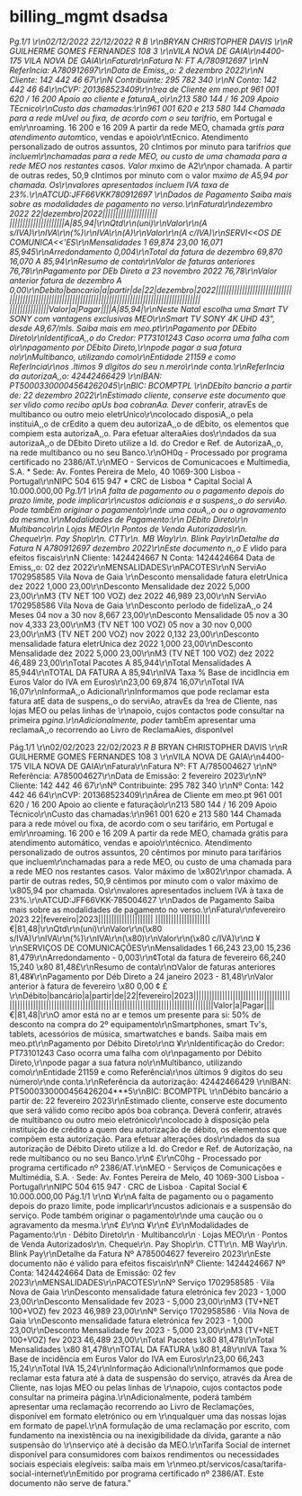 # billing_mgmt dsadsa


P*g.1/1              \r\n02/12/2022 22/12/2022 *R B* \r\nBRYAN CHRISTOPHER DAVIS \r\nR GUILHERME GOMES FERNANDES 108 3 \r\nVILA NOVA DE GAIA\r\n4400-175 VILA NOVA DE GAIA\r\nFatura\r\nFatura N: FT A/780912697                                              \r\nN ReferIncia: A780912697\r\nData de Emiss,,o: 2 dezembro 2022\r\nN Cliente: 142 442 46 67\r\nN Contribuinte: 295 782 340 \r\nN Conta: 142 442 46 64\r\nCVP: 201368523409\r\n!rea de Cliente em meo.pt 961 001 620 / 16 200 Apoio ao cliente e faturaA,,o\r\n213 580 144 / 16 209 Apoio TEcnico\r\nCusto das chamadas:\r\n961 001 620 e 213 580 144 Chamada para a rede mUvel ou fixa, de acordo com o seu tarif*rio, em Portugal e em\r\nroaming. 16 200 e 16 209 A partir da rede MEO, chamada gr*tis para atendimento autom*tico, vendas e apoio\r\ntEcnico. Atendimento personalizado de outros assuntos, 20 cIntimos por minuto para tarif*rios que incluem\r\nchamadas para a rede MEO, ou custo de uma chamada para a rede MEO nos restantes casos. Valor m*ximo de A2\r\npor chamada. A partir de outras redes, 50,9 cIntimos por minuto com o valor m*ximo de A5,94 por chamada. Os\r\nvalores apresentados incluem IVA    taxa de 23%.\r\nATCUD:JFF66VKK780912697 \r\nDados de Pagamento Saiba mais sobre as modalidades de pagamento no verso.\r\nFatura\r\ndezembro 2022 22|dezembro|2022||||||||||||||||||||| |||||||||||||||||||||A|85,94|\r\nQtd\r\n(uni)\r\nValor\r\n(A s/IVA)\r\nIVA\r\n(%)\r\nIVA\r\n(A)\r\nValor\r\n(A c/IVA)\r\nSERVI<<OS DE COMUNICA<<\'ES\r\nMensalidades 1 69,874 23,00 16,071 85,945\r\nArredondamento  0,004\r\nTotal da fatura de dezembro 69,870 16,070 A 85,94\r\nResumo de conta\r\nValor de faturas anteriores 76,78\r\nPagamento por DEb Direto a 23 novembro 2022   76,78\r\nValor anterior    fatura de dezembro A 0,00\r\nDebito|bancario|a|partir|de|22|dezembro|2022|||||||||||||||||||||||||||||||||||||||||||||||||||||||||||||||||||||||||||||||||||||||||||||||||||||| |||||||||||||||Valor|a|Pagar||||A|85,94|\r\nNeste Natal escolha uma Smart TV SONY com vantagens exclusivas MEO\r\nSmart TV SONY 4K UHD 43", desde A9,67/mIs. Saiba mais em meo.pt\r\nPagamento por DEbito Direto\r\nIdentificaA,,o do Credor: PT73101243 Caso ocorra uma falha com o\r\npagamento por DEbito Direto,\r\npode pagar a sua fatura no\r\nMultibanco, utilizando como\r\nEntidade 21159 e como ReferIncia\r\nos .ltimos 9 dIgitos do seu n.mero\r\nde conta.\r\nReferIncia da autorizaA,,o: 42442466429                        \r\nIBAN: PT5000330000456426204***5\r\nBIC: BCOMPTPL   \r\nDEbito banc*rio a partir de: 22 dezembro 2022\r\nEstimado cliente, conserve este documento que ser* v*lido como recibo apUs boa cobranAa. Dever* conferir, atravEs de multibanco ou outro meio eletrUnico\r\ncolocado    disposiA,,o pela instituiA,,o de crEdito a quem deu autorizaA,,o de dEbito, os elementos que compiem esta autorizaA,,o. Para efetuar alteraAies dos\r\ndados da sua autorizaA,,o de DEbito Direto utilize a Id. do Credor e Ref. de AutorizaA,,o, na rede multibanco ou no seu Banco.\r\nOH0q - Processado por programa certificado no 2386/AT.\r\nMEO - Servicos de Comunicacoes e Multimedia, S.A. * Sede: Av. Fontes Pereira de Melo, 40 1069-300 Lisboa - Portugal\r\nNIPC 504 615 947 * CRC de Lisboa * Capital Social A 10.000.000,00 P*g.1/1              \r\nA falta de pagamento ou o pagamento depois do prazo limite, pode implicar\r\ncustos adicionais e a suspens,,o do serviAo. Pode tambEm originar o pagamento\r\nde uma cauA,,o ou o agravamento da mesma.\r\nModalidades de Pagamento:\r\n  DEbito Direto\r\n  Multibanco\r\n  Lojas MEO\r\n  Pontos de Venda Autorizados\r\n. Cheque\r\n. Pay Shop\r\n. CTT\r\n. MB Way\r\n. Blink Pay\r\nDetalhe da Fatura N A780912697 dezembro 2022\r\nEste documento n,,o E v*lido para efeitos fiscais\r\nN Cliente: 1424424667 N Conta: 1424424664 Data de Emiss,,o: 02 dez 2022\r\nMENSALIDADES\r\nPACOTES\r\nN ServiAo 1702958585  Vila Nova de Gaia \r\nDesconto mensalidade fatura eletrUnica dez 2022  1,000 23,00\r\nDesconto Mensalidade dez 2022  5,000 23,00\r\nM3 (TV NET 100 VOZ) dez 2022 46,989 23,00\r\nN ServiAo 1702958586  Vila Nova de Gaia \r\nDesconto perIodo de fidelizaA,,o 24 Meses 04 nov a 30 nov 8,667 23,00\r\nDesconto Mensalidade 05 nov a 30 nov  4,333 23,00\r\nM3 (TV NET 100 VOZ) 05 nov a 30 nov 0,000 23,00\r\nM3 (TV NET 200 VOZ) nov 2022 0,132 23,00\r\nDesconto mensalidade fatura eletrUnica dez 2022  1,000 23,00\r\nDesconto Mensalidade dez 2022  5,000 23,00\r\nM3 (TV NET 100 VOZ) dez 2022 46,489 23,00\r\nTotal Pacotes A 85,944\r\nTotal Mensalidades A 85,944\r\nTOTAL DA FATURA A 85,94\r\nIVA Taxa % Base de incidIncia em Euros Valor do IVA em Euros\r\n23,00 69,874 16,07\r\nTotal IVA 16,07\r\nInformaA,,o Adicional\r\nInformamos que pode reclamar esta fatura atE    data de suspens,,o do serviAo, atravEs da !rea de Cliente, nas lojas MEO ou pelas linhas de \r\napoio, cujos contactos pode consultar na primeira p*gina.\r\nAdicionalmente, poder* tambEm apresentar uma reclamaA,,o recorrendo ao Livro de ReclamaAies, disponIvel 

Pág.1/1 \r\n02/02/2023 22/02/2023 *R B* BRYAN CHRISTOPHER DAVIS \r\nR GUILHERME GOMES FERNANDES 108 3 \r\nVILA NOVA DE GAIA\r\n4400-175 VILA NOVA DE GAIA\r\nFatura\r\nFatura Nº: FT A/785004627 \r\nNº Referência: A785004627\r\nData de Emissão: 2 fevereiro 2023\r\nNº Cliente: 142 442 46 67\r\nNº Contribuinte: 295 782 340 \r\nNº Conta: 142 442 46 64\r\nCVP: 201368523409\r\nÁrea de Cliente em meo.pt 961 001 620 / 16 200 Apoio ao cliente e faturação\r\n213 580 144 / 16 209 Apoio Técnico\r\nCusto das chamadas:\r\n961 001 620 e 213 580 144 Chamada para a rede móvel ou fixa, de acordo com o seu tarifário, em Portugal e em\r\nroaming. 16 200 e 16 209 A partir da rede MEO, chamada grátis para atendimento automático, vendas e apoio\r\ntécnico. Atendimento personalizado de outros assuntos, 20 cêntimos por minuto para tarifários que incluem\r\nchamadas para a rede MEO, ou custo de uma chamada para a rede MEO nos restantes casos. Valor máximo de \x802\r\npor chamada. A partir de outras redes, 50,9 cêntimos por minuto com o valor máximo de \x805,94 por chamada. Os\r\nvalores apresentados incluem IVA à taxa de 23%.\r\nATCUD:JFF66VKK-785004627 \r\nDados de Pagamento Saiba mais sobre as modalidades de pagamento no verso.\r\nFatura\r\nfevereiro 2023 22|fevereiro|2023||||||||||||||||||||| |||||||||||||||||||||€|81,48|\r\nQtd\r\n(uni)\r\nValor\r\n(\x80 s/IVA)\r\nIVA\r\n(%)\r\nIVA\r\n(\x80)\r\nValor\r\n(\x80 c/IVA)\r\n¤ ¥\r\nSERVIÇOS DE COMUNICAÇÕES\r\nMensalidades 1 66,243 23,00 15,236 81,479\r\nArredondamento - 0,003\r\n¢Total da fatura de fevereiro 66,240 15,240 \x80 81,48£\r\nResumo de conta\r\n¤Valor de faturas anteriores 81,48¥\r\nPagamento por Déb Direto a 24 janeiro 2023 - 81,48\r\nValor anterior à fatura de fevereiro \x80 0,00 ¢ £\r\nDébito|bancário|a|partir|de|22|fevereiro|2023|||||||||||||||||||||||||||||||||||||||||||||||||||||||||||||||||||||||||||||||||||||||||||||||||||||||||||||||||||Valor|a|Pagar||||€|81,48|\r\nO amor está no ar e temos um presente para si: 50% de desconto na compra do 2º equipamento\r\nSmartphones, smart Tv's, tablets, acessórios de música, smartwatches e bands. Saiba mais em meo.pt\r\nPagamento por Débito Direto\r\n¤ ¥\r\nIdentificação do Credor: PT73101243 Caso ocorra uma falha com o\r\npagamento por Débito Direto,\r\npode pagar a sua fatura no\r\nMultibanco, utilizando como\r\nEntidade 21159 e como Referência\r\nos últimos 9 dígitos do seu número\r\nde conta.\r\nReferência da autorização: 42442466429 \r\nIBAN: PT5000330000456426204***5\r\nBIC: BCOMPTPL \r\nDébito bancário a partir de: 22 fevereiro 2023\r\nEstimado cliente, conserve este documento que será válido como recibo após boa cobrança. Deverá conferir, através de multibanco ou outro meio eletrónico\r\ncolocado à disposição pela instituição de crédito a quem deu autorização de débito, os elementos que compõem esta autorização. Para efetuar alterações dos\r\ndados da sua autorização de Débito Direto utilize a Id. do Credor e Ref. de Autorização, na rede multibanco ou no seu Banco.\r\n¢ £\r\nC0hg - Processado por programa certificado nº 2386/AT.\r\nMEO - Serviços de Comunicações e Multimédia, S.A. · Sede: Av. Fontes Pereira de Melo, 40 1069-300 Lisboa - Portugal\r\nNIPC 504 615 947 · CRC de Lisboa · Capital Social € 10.000.000,00 Pág.1/1 \r\n¤ ¥\r\nA falta de pagamento ou o pagamento depois do prazo limite, pode implicar\r\ncustos adicionais e a suspensão do serviço. Pode também originar o pagamento\r\nde uma caução ou o agravamento da mesma.\r\n¢ £\r\n¤ ¥\r\n¢ £\r\nModalidades de Pagamento:\r\n · Débito Direto\r\n · Multibanco\r\n · Lojas MEO\r\n · Pontos de Venda Autorizados\r\n. Cheque\r\n. Pay Shop\r\n. CTT\r\n. MB Way\r\n. Blink Pay\r\nDetalhe da Fatura Nº A785004627 fevereiro 2023\r\nEste documento não é válido para efeitos fiscais\r\nNº Cliente: 1424424667 Nº Conta: 1424424664 Data de Emissão: 02 fev 2023\r\nMENSALIDADES\r\nPACOTES\r\nNº Serviço 1702958585 · Vila Nova de Gaia \r\nDesconto mensalidade fatura eletrónica fev 2023 - 1,000 23,00\r\nDesconto Mensalidade fev 2023 - 5,000 23,00\r\nM3 (TV+NET 100+VOZ) fev 2023 46,989 23,00\r\nNº Serviço 1702958586 · Vila Nova de Gaia \r\nDesconto mensalidade fatura eletrónica fev 2023 - 1,000 23,00\r\nDesconto Mensalidade fev 2023 - 5,000 23,00\r\nM3 (TV+NET 100+VOZ) fev 2023 46,489 23,00\r\nTotal Pacotes \x80 81,478\r\nTotal Mensalidades \x80 81,478\r\nTOTAL DA FATURA \x80 81,48\r\nIVA Taxa % Base de incidência em Euros Valor do IVA em Euros\r\n23,00 66,243 15,24\r\nTotal IVA 15,24\r\nInformação Adicional\r\nInformamos que pode reclamar esta fatura até à data de suspensão do serviço, através da Área de Cliente, nas lojas MEO ou pelas linhas de \r\napoio, cujos contactos pode consultar na primeira página.\r\nAdicionalmente, poderá também apresentar uma reclamação recorrendo ao Livro de Reclamações, disponível em formato eletrónico ou em \r\nqualquer uma das nossas lojas em formato de papel.\r\nA formulação de uma reclamação por escrito, com fundamento na inexistência ou na inexigibilidade da dívida, garante a não suspensão do \r\nserviço até à decisão da MEO.\r\nTarifa Social de internet disponível para consumidores com baixos rendimentos ou necessidades sociais especiais elegíveis: saiba mais em \r\nmeo.pt/servicos/casa/tarifa-social-internet\r\nEmitido por programa certificado nº 2386/AT. Este documento não serve de fatura."